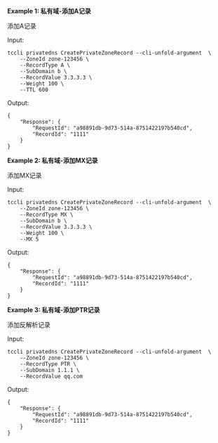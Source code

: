 **Example 1: 私有域-添加A记录**

添加A记录

Input: 

```
tccli privatedns CreatePrivateZoneRecord --cli-unfold-argument  \
    --ZoneId zone-123456 \
    --RecordType A \
    --SubDomain b \
    --RecordValue 3.3.3.3 \
    --Weight 100 \
    --TTL 600
```

Output: 
```
{
    "Response": {
        "RequestId": "a98891db-9d73-514a-8751422197b540cd",
        "RecordId": "1111"
    }
}
```

**Example 2: 私有域-添加MX记录**

添加MX记录

Input: 

```
tccli privatedns CreatePrivateZoneRecord --cli-unfold-argument  \
    --ZoneId zone-123456 \
    --RecordType MX \
    --SubDomain b \
    --RecordValue 3.3.3.3 \
    --Weight 100 \
    --MX 5
```

Output: 
```
{
    "Response": {
        "RequestId": "a98891db-9d73-514a-8751422197b540cd",
        "RecordId": "1111"
    }
}
```

**Example 3: 私有域-添加PTR记录**

添加反解析记录

Input: 

```
tccli privatedns CreatePrivateZoneRecord --cli-unfold-argument  \
    --ZoneId zone-123456 \
    --RecordType PTR \
    --SubDomain 1.1.1 \
    --RecordValue qq.com
```

Output: 
```
{
    "Response": {
        "RequestId": "a98891db-9d73-514a-8751422197b540cd",
        "RecordId": "1111"
    }
}
```

